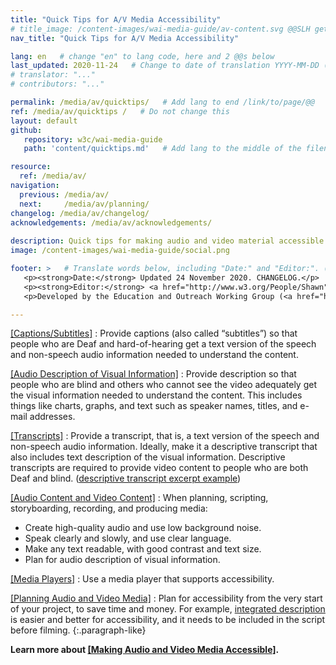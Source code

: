 ```yaml
---
title: "Quick Tips for A/V Media Accessibility"
# title_image: /content-images/wai-media-guide/av-content.svg @@SLH get/make new image
nav_title: "Quick Tips for A/V Media Accessibility"

lang: en   # change "en" to lang code, here and 2 @@s below
last_updated: 2020-11-24   # Change to date of translation YYYY-MM-DD (month in middle)
# translator: "..."
# contributors: "..."

permalink: /media/av/quicktips/   # Add lang to end /link/to/page/@@
ref: /media/av/quicktips /   # Do not change this
layout: default
github:
   repository: w3c/wai-media-guide
   path: 'content/quicktips.md'   # Add lang to the middle of the filename, e.g., index.@@.md

resource:
  ref: /media/av/
navigation:
  previous: /media/av/
  next:     /media/av/planning/
changelog: /media/av/changelog/
acknowledgements: /media/av/acknowledgements/
  
description: Quick tips for making audio and video material accessible to people with disabilities.
image: /content-images/wai-media-guide/social.png

footer: >   # Translate words below, including "Date:" and "Editor:". (Do not update the date.)
   <p><strong>Date:</strong> Updated 24 November 2020. CHANGELOG.</p>
   <p><strong>Editor:</strong> <a href="http://www.w3.org/People/Shawn">Shawn Lawton Henry</a>. ACKNOWLEDGEMENTS lists contributors and credits.</p>
   <p>Developed by the Education and Outreach Working Group (<a href="http://www.w3.org/WAI/EO/">EOWG</a>). Originally drafted as part of the <a href="https://www.w3.org/WAI/WCAGTA/">WCAG TA Project</a> funded by the <abbr title="United States">U.S.</abbr> Access Board. Revised as part of the <a href="https://www.w3.org/WAI/expand-access/">WAI Expanding Access project</a> funded by the Ford Foundation.</p>

---
```


[[Captions/Subtitles]](/media/av/captions/)
: Provide captions (also called “subtitles”) so that people who are Deaf and hard-of-hearing get a text version of the speech and non-speech audio information needed to understand the content.

[[Audio Description of Visual Information]](/media/av/description/)
: Provide description so that people who are blind and others who cannot see the video adequately get the visual information needed to understand the content. This includes things like charts, graphs, and text such as speaker names, titles, and e-mail addresses.

[[Transcripts]](/media/av/transcripts/)
: Provide a transcript, that is, a text version of the speech and non-speech audio information. Ideally, make it a descriptive transcript that also includes text description of the visual information. Descriptive transcripts are required to provide video content to people who are both Deaf and blind. ([descriptive transcript excerpt example](/WAI/media/av/transcripts/#descriptive))

[[Audio Content and Video Content]](/media/av/av-content/)
: When planning, scripting, storyboarding, recording, and producing media:
* Create high-quality audio and use low background noise.
* Speak clearly and slowly, and use clear language.
* Make any text readable, with good contrast and text size.
* Plan for audio description of visual information.


[[Media Players]](/media/av/player/)
: Use a media player that supports accessibility.

[[Planning Audio and Video Media]](/media/av/planning/)
: Plan for accessibility from the very start of your project, to save time and money. For example, [integrated description](/media/av/av-content/#integrate-description) is easier and better for accessibility, and it needs to be included in the script before filming.
{:.paragraph-like}

**Learn more about [[Making Audio and Video Media Accessible]](/media/av/).**
